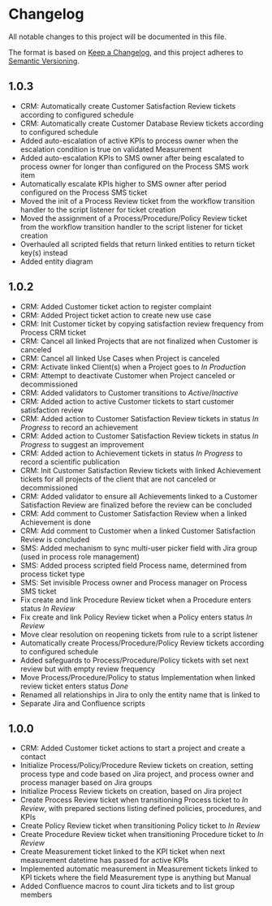 # Changelog

All notable changes to this project will be documented in this file.

The format is based on
[Keep a Changelog](https://keepachangelog.com/en/1.0.0/),
and this project adheres to
[Semantic Versioning](https://semver.org/spec/v2.0.0.html).

## 1.0.3
- CRM: Automatically create Customer Satisfaction Review tickets according to configured schedule
- CRM: Automatically create Customer Database Review tickets according to configured schedule
- Added auto-escalation of active KPIs to process owner when the escalation condition is true on validated Measurement
- Added auto-escalation KPIs to SMS owner after being escalated to process owner for longer than configured on the Process SMS work item
- Automatically escalate KPIs higher to SMS owner after period configured on the Process SMS ticket
- Moved the init of a Process Review ticket from the workflow transition handler to the script listener for ticket creation
- Moved the assignment of a Process/Procedure/Policy Review ticket from the workflow transition handler to the script listener for ticket creation
- Overhauled all scripted fields that return linked entities to return ticket key(s) instead
- Added entity diagram

## 1.0.2
- CRM: Added Customer ticket action to register complaint
- CRM: Added Project ticket action to create new use case
- CRM: Init Customer ticket by copying satisfaction review frequency from Process CRM ticket
- CRM: Cancel all linked Projects that are not finalized when Customer is canceled
- CRM: Cancel all linked Use Cases when Project is canceled
- CRM: Activate linked Client(s) when a Project goes to _In Production_
- CRM: Attempt to deactivate Customer when Project canceled or decommissioned
- CRM: Added validators to Customer transitions to _Active_/_Inactive_
- CRM: Added action to active Customer tickets to start customer satisfaction review
- CRM: Added action to Customer Satisfaction Review tickets in status _In Progress_ to record an achievement
- CRM: Added action to Customer Satisfaction Review tickets in status _In Progress_ to suggest an improvement
- CRM: Added action to Achievement tickets in status _In Progress_ to record a scientific publication
- CRM: Init Customer Satisfaction Review tickets with linked Achievement tickets for all projects of the client that are not canceled or decommissioned
- CRM: Added validator to ensure all Achievements linked to a Customer Satisfaction Review are finalized before the review can be concluded
- CRM: Add comment to Customer Satisfaction Review when a linked Achievement is done
- CRM: Add comment to Customer when a linked Customer Satisfaction Review is concluded
- SMS: Added mechanism to sync multi-user picker field with Jira group (used in process role management)
- SMS: Added process scripted field Process name, determined from process ticket type
- SMS: Set invisible Process owner and Process manager on Process SMS ticket
- Fix create and link Procedure Review ticket when a Procedure enters status _In Review_
- Fix create and link Policy Review ticket when a Policy enters status _In Review_
- Move clear resolution on reopening tickets from rule to a script listener
- Automatically create Process/Procedure/Policy Review tickets according to configured schedule
- Added safeguards to Process/Procedure/Policy tickets with set next review but with empty review frequency
- Move Process/Procedure/Policy to status Implementation when linked review ticket enters status _Done_
- Renamed all relationships in Jira to only the entity name that is linked to
- Separate Jira and Confluence scripts

## 1.0.0
- CRM: Added Customer ticket actions to start a project and create a contact
- Initialize Process/Policy/Procedure Review tickets on creation, setting process type and code based on Jira project, and process owner and process manager based on Jira groups
- Initialize Process Review tickets on creation, based on Jira project
- Create Process Review ticket when transitioning Process ticket to _In Review_, with prepared sections listing defined policies, procedures, and KPIs
- Create Policy Review ticket when transitioning Policy ticket to _In Review_
- Create Procedure Review ticket when transitioning Procedure ticket to _In Review_
- Create Measurement ticket linked to the KPI ticket when next measurement datetime has passed for active KPIs
- Implemented automatic measurement in Measurement tickets linked to KPI tickets where the field Measurement type is anything but Manual
- Added Confluence macros to count Jira tickets and to list group members
